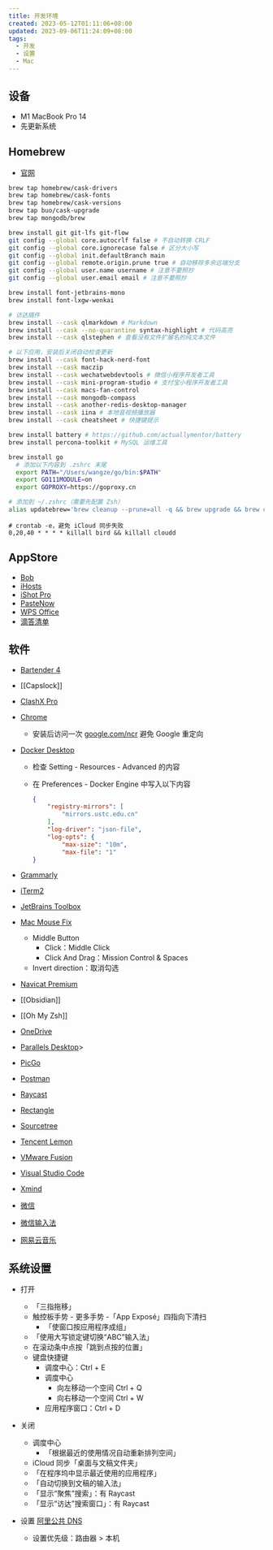 ```yaml
---
title: 开发环境
created: 2023-05-12T01:11:06+08:00
updated: 2023-09-06T11:24:09+08:00
tags:
  - 开发
  - 设置
  - Mac
---
```


## 设备

- M1 MacBook Pro 14
- 先更新系统

## Homebrew

- [官网](https://brew.sh/)

```bash
brew tap homebrew/cask-drivers
brew tap homebrew/cask-fonts
brew tap homebrew/cask-versions
brew tap buo/cask-upgrade
brew tap mongodb/brew

brew install git git-lfs git-flow
git config --global core.autocrlf false # 不自动转换 CRLF
git config --global core.ignorecase false # 区分大小写
git config --global init.defaultBranch main
git config --global remote.origin.prune true # 自动移除多余远端分支
git config --global user.name username # 注意不要照抄
git config --global user.email email # 注意不要照抄

brew install font-jetbrains-mono
brew install font-lxgw-wenkai

# 访达插件
brew install --cask qlmarkdown # Markdown
brew install --cask --no-quarantine syntax-highlight # 代码高亮
brew install --cask qlstephen # 查看没有文件扩展名的纯文本文件

# 以下应用，安装后关闭自动检查更新
brew install --cask font-hack-nerd-font
brew install --cask maczip
brew install --cask wechatwebdevtools # 微信小程序开发者工具
brew install --cask mini-program-studio # 支付宝小程序开发者工具
brew install --cask macs-fan-control
brew install --cask mongodb-compass
brew install --cask another-redis-desktop-manager
brew install --cask iina # 本地音视频播放器
brew install --cask cheatsheet # 快捷键提示

brew install battery # https://github.com/actuallymentor/battery
brew install percona-toolkit # MySQL 运维工具

brew install go
  # 添加以下内容到 .zshrc 末尾
  export PATH="/Users/wangze/go/bin:$PATH"
  export GO111MODULE=on
  export GOPROXY=https://goproxy.cn
```

```bash
# 添加到 ~/.zshrc（需要先配置 Zsh）
alias updatebrew='brew cleanup --prune=all -q && brew upgrade && brew cu -ay && brew uninstall node@14 node@16 node@18 node@19 --ignore-dependencies -f && brew cleanup --prune=all -q && npm update --location=global && omz update'
```

```shell
# crontab -e，避免 iCloud 同步失败
0,20,40 * * * * killall bird && killall cloudd
```
## AppStore

- [Bob](https://apps.apple.com/cn/app/bob-%E7%BF%BB%E8%AF%91%E5%92%8C-ocr-%E5%B7%A5%E5%85%B7/id1630034110?mt=12)
- [iHosts](https://apps.apple.com/cn/app/ihosts-etc-hosts-%E7%BC%96%E8%BE%91%E5%99%A8/id1102004240?mt=12)
- [iShot Pro](https://apps.apple.com/cn/app/ishot-pro-%E4%B8%93%E4%B8%9A%E7%9A%84%E6%88%AA%E5%9B%BE%E8%B4%B4%E5%9B%BE%E5%BD%95%E5%B1%8F%E5%BD%95%E9%9F%B3ocr%E7%BF%BB%E8%AF%91%E5%8F%96%E8%89%B2%E5%B7%A5%E5%85%B7/id1611347086?mt=12)
- [PasteNow](https://apps.apple.com/us/app/pastenow-instant-clipboard/id1552536109)
- [WPS Office](https://apps.apple.com/cn/app/wps-office/id1443749478?mt=12)
- [滴答清单](https://apps.apple.com/cn/app/%E6%BB%B4%E7%AD%94%E6%B8%85%E5%8D%95-%E4%B8%93%E6%B3%A8%E6%97%B6%E9%97%B4%E7%AE%A1%E7%90%86%E5%92%8C%E6%97%A5%E5%8E%86%E6%8F%90%E9%86%92%E4%BA%8B%E9%A1%B9/id966085870?mt=12)

## 软件

- [Bartender 4](https://www.macbartender.com/Bartender4/)
- [[Capslock]]
- [ClashX Pro](https://install.appcenter.ms/users/clashx/apps/clashx-pro/distribution_groups/public)
- [Chrome](https://www.google.com/intl/zh-CN/chrome/)
  - 安装后访问一次 [google.com/ncr](https://google.com/ncr) 避免 Google 重定向
- [Docker Desktop](https://www.docker.com/products/docker-desktop)
  - 检查 Setting - Resources - Advanced 的内容
  - 在 Preferences - Docker Engine 中写入以下内容

    ```json
    {
        "registry-mirrors": [
            "mirrors.ustc.edu.cn"
        ],
        "log-driver": "json-file",
        "log-opts": {
            "max-size": "10m",
            "max-file": "1"
    }
    ```

- [Grammarly](https://app.grammarly.com/apps)
- [iTerm2](https://iterm2.com/)
- [JetBrains Toolbox](https://www.jetbrains.com/zh-cn/toolbox-app/)
- [Mac Mouse Fix](https://mousefix.org/)
  - Middle Button
    - Click：Middle Click
    - Click And Drag：Mission Control & Spaces
  - Invert direction：取消勾选
- [Navicat Premium](https://www.navicat.com/en/products/navicat-premium)
- [[Obsidian]]
- [[Oh My Zsh]]
- [OneDrive](https://www.microsoft.com/en-sg/microsoft-365/onedrive/download)
- [Parallels Desktop](https://www.parallels.cn/products/desktop/trial/)>
- [PicGo](https://github.com/Molunerfinn/PicGo/releases)
- [Postman](https://www.postman.com/downloads/)
- [Raycast](https://www.raycast.com/)
- [Rectangle](https://rectangleapp.com/)
- [Sourcetree](https://www.sourcetreeapp.com/)
- [Tencent Lemon](https://lemon.qq.com/)
- [VMware Fusion](https://www.vmware.com/asean/products/fusion/fusion-evaluation.html)
- [Visual Studio Code](https://code.visualstudio.com/download)
- [Xmind](https://xmind.app/)
- [微信](https://mac.weixin.qq.com/?lang=zh_CN)
- [微信输入法](https://z.weixin.qq.com/)
- [网易云音乐](https://music.163.com/#/download)

## 系统设置

- 打开
  - 「三指拖移」
  - 触控板手势 - 更多手势 -「App Exposé」四指向下清扫
    - 「使窗口按应用程序成组」
  - 「使用大写锁定键切换“ABC”输入法」
  - 在滚动条中点按「跳到点按的位置」
  - 键盘快捷键
    - 调度中心：Ctrl + E
    - 调度中心
      - 向左移动一个空间 Ctrl + Q
      - 向右移动一个空间 Ctrl + W
    - 应用程序窗口：Ctrl + D

- 关闭
  - 调度中心
    - 「根据最近的使用情况自动重新排列空间」
  - iCloud 同步「桌面与文稿文件夹」
  - 「在程序坞中显示最近使用的应用程序」
  - 「自动切换到文稿的输入法」
  - 「显示“聚焦”搜索」：有 Raycast
  - 「显示“访达”搜索窗口」：有 Raycast

- 设置 [阿里公共 DNS](https://www.alidns.com/)
  - 设置优先级：路由器 > 本机

